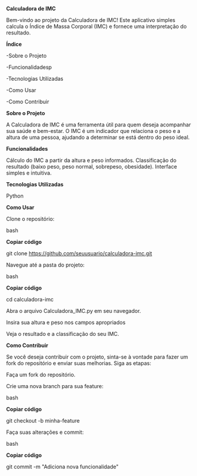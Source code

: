 **Calculadora de IMC**

Bem-vindo ao projeto da Calculadora de IMC! Este aplicativo simples calcula o Índice de Massa Corporal (IMC) e fornece uma interpretação do resultado.

**Índice**

-Sobre o Projeto

-Funcionalidadesp

-Tecnologias Utilizadas

-Como Usar

-Como Contribuir

**Sobre o Projeto**

A Calculadora de IMC é uma ferramenta útil para quem deseja acompanhar sua saúde e bem-estar. O IMC é um indicador que relaciona o peso e a altura de uma pessoa, ajudando a determinar se está dentro do peso ideal.

**Funcionalidades**

Cálculo do IMC a partir da altura e peso informados.
Classificação do resultado (baixo peso, peso normal, sobrepeso, obesidade).
Interface simples e intuitiva.

**Tecnologias Utilizadas**

Python

**Como Usar**

Clone o repositório:

bash

**Copiar código**

git clone https://github.com/seuusuario/calculadora-imc.git

Navegue até a pasta do projeto:

bash

**Copiar código**

cd calculadora-imc

Abra o arquivo Calculadora_IMC.py  em seu navegador.

Insira sua altura e peso nos campos apropriados

Veja o resultado e a classificação do seu IMC.

**Como Contribuir**

Se você deseja contribuir com o projeto, sinta-se à vontade para fazer um fork do repositório e enviar suas melhorias. Siga as etapas:

Faça um fork do repositório.

Crie uma nova branch para sua feature:

bash

**Copiar código**

git checkout -b minha-feature

Faça suas alterações e commit:

bash

**Copiar código**

git commit -m "Adiciona nova funcionalidade"
